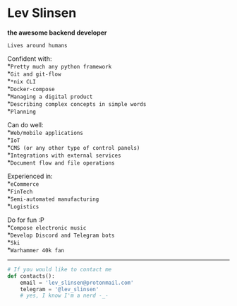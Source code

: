 # Lev Slinsen

**the awesome backend developer**

`Lives around humans`


Confident with:<br/>
*`Pretty much any python framework`<br/>
*`Git and git-flow`<br/>
*`*nix CLI`<br/>
*`Docker-compose`<br/>
*`Managing a digital product`<br/>
*`Describing complex concepts in simple words`<br/>
*`Planning`<br/>

Can do well:<br/>
*`Web/mobile applications`<br/>
*`IoT`<br/>
*`CMS (or any other type of control panels)`<br/>
*`Integrations with external services`<br/>
*`Document flow and file operations`<br/>

Experienced in:<br/>
*`eCommerce`<br/>
*`FinTech`<br/>
*`Semi-automated manufacturing`<br/>
*`Logistics`<br/>

Do for fun :P<br/>
*`Compose electronic music`<br/>
*`Develop Discord and Telegram bots`<br/>
*`Ski`<br/>
*`Warhammer 40k fan`<br/>
<hr/>

```python
# If you would like to contact me
def contacts():
    email = 'lev_slinsen@protonmail.com'
    telegram = '@lev_slinsen'
    # yes, I know I'm a nerd -_-
```